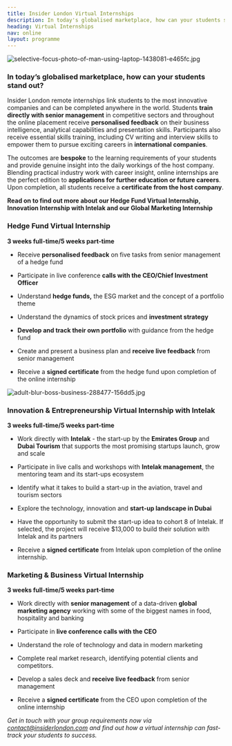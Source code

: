 ```yaml
---
title: Insider London Virtual Internships
description: In today's globalised marketplace, how can your students stand out?
heading: Virtual Internships
nav: online
layout: programme
---
```


![selective-focus-photo-of-man-using-laptop-1438081-e465fc.jpg](/uploads/selective-focus-photo-of-man-using-laptop-1438081-e465fc.jpg)


### **In today’s globalised marketplace, how can your students stand out?**


Insider London remote internships link students to the most innovative companies and can be completed anywhere in the world. Students **train directly with senior management** in competitive sectors and throughout the online placement receive **personalised feedback** on their business intelligence, analytical capabilities and presentation skills. Participants also receive essential skills training, including CV writing and interview skills to empower them to pursue exciting careers in **international companies**.

The outcomes are **bespoke** to the learning requirements of your students and provide genuine insight into the daily workings of the host company. Blending practical industry work with career insight, online internships are the perfect edition to **applications for further education or future careers**.  Upon completion, all students receive a **certificate from the host company**.

**Read on to find out more about our Hedge Fund Virtual Internship, Innovation Internship with Intelak and our Global Marketing Internship**




### Hedge Fund Virtual Internship 
**3 weeks full-time/5 weeks part-time**

* Receive **personalised feedback** on five tasks from senior management of a hedge fund

* Participate in live conference **calls with the CEO/Chief Investment Officer**

* Understand **hedge funds,** the ESG market and the concept of a portfolio theme

* Understand the dynamics of stock prices and **investment strategy**

* **Develop and track their own portfolio** with guidance from the hedge fund

* Create and present a business plan and **receive live feedback** from senior management

* Receive a **signed certificate** from the hedge fund upon completion of the online internship


![adult-blur-boss-business-288477-156dd5.jpg](/uploads/adult-blur-boss-business-288477-156dd5.jpg)



### Innovation & Entrepreneurship Virtual Internship with Intelak 
**3 weeks full-time/5 weeks part-time**

* Work directly with **Intelak** - the start-up by the **Emirates Group** and **Dubai Tourism** that supports the most promising startups launch, grow and scale

* Participate in live calls and workshops with **Intelak management**, the mentoring team and its start-ups ecosystem

* Identify what it takes to build a start-up in the aviation, travel and tourism sectors

* Explore the technology, innovation and **start-up landscape in Dubai**

* Have the opportunity to submit the start-up idea to cohort 8 of Intelak. If selected, the project will receive $13,000 to build their solution with Intelak and its partners

* Receive a **signed certificate** from Intelak upon completion of the online internship.


 

### Marketing & Business Virtual Internship 
**3 weeks full-time/5 weeks part-time**

* Work directly with **senior management** of a data-driven **global marketing agency** working with some of the biggest names in food, hospitality and banking

* Participate in **live conference calls with the CEO**

* Understand the role of technology and data in modern marketing

* Complete real market research, identifying potential clients and competitors.

* Develop a sales deck and **receive live feedback** from senior management

* Receive a **signed certificate** from the CEO upon completion of the online internship

*Get in touch with your group requirements now via [contact@insiderlondon.com](mailto:contact@insiderlondon.com) and find out how a virtual internship can fast-track your students to success.*
